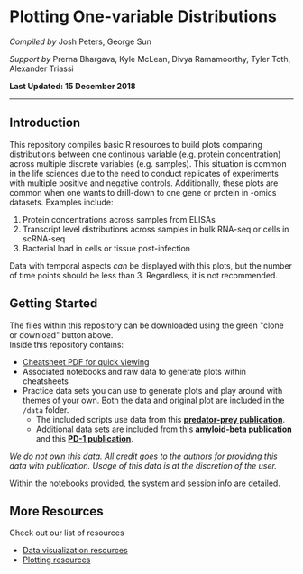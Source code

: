 #  Plotting One-variable Distributions
*Compiled by*
Josh Peters, George Sun

*Support by*
Prerna Bhargava, Kyle McLean, Divya Ramamoorthy, Tyler Toth, Alexander Triassi

**Last Updated: 15 December 2018**

---
## Introduction
This repository compiles basic R resources to build plots comparing distributions between one continous variable (e.g. protein concentration) across multiple discrete variables (e.g. samples). This situation is common in the life sciences due to the need to conduct replicates of experiments with multiple positive and negative controls. Additionally, these plots are common when one wants to drill-down to one gene or protein in -omics datasets. Examples include:
1. Protein concentrations across samples from ELISAs
2. Transcript level distributions across samples in bulk RNA-seq or cells in scRNA-seq
3. Bacterial load in cells or tissue post-infection

Data with temporal aspects *can* be displayed with this plots, but the number of time points should be less than 3. Regardless, it is not recommended.

## Getting Started
The files within this repository can be downloaded using the green "clone or download" button above.  
Inside this repository contains:
  - [Cheatsheet PDF for quick viewing](https://github.com/MIT-BECL/Plotting-Distributions/raw/master/distributions_walkthrough.pdf)
  - Associated notebooks and raw data to generate plots within cheatsheets
  - Practice data sets you can use to generate plots and play around with themes of your own. Both the data and original plot are included in the `/data` folder.
    - The included scripts use data from this **[predator-prey publication](https://www.nature.com/articles/nature25479)**.
    - Additional data sets are included from this **[amyloid-beta publication](https://www.nature.com/articles/s41586-018-0790-y)** and this **[PD-1 publication](https://www.nature.com/articles/s41586-018-0756-0)**.

*We do not own this data. All credit goes to the authors for providing this data with publication. Usage of this data is at the discretion of the user.*

Within the notebooks provided, the system and session info are detailed.

## More Resources
Check out our list of resources
- [Data visualization resources](https://github.com/MIT-BECL/awesome-becl-resources#data-visualization-resources)
- [Plotting resources](https://github.com/MIT-BECL/awesome-becl-resources#plotting-tools)
